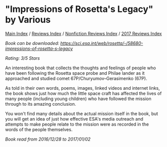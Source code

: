 # "Impressions of Rosetta's Legacy" by Various

[Main Index](../../../README.md) / [Reviews Index](../../README.md) / [Nonfiction Reviews Index](../README.md) / [2017 Reviews Index](README.md)

*Book can be downloaded: <https://sci.esa.int/web/rosetta/-/58680-impressions-of-rosetta-s-legacy>*

*Rating: 3/5 Stars*

An interesting book that collects the thoughts and feelings of people who have been following the Rosetta space probe and Philae lander as it approached and studied comet 67P/Churyumov–Gerasimenko (67P).

As told in their own words, poems, images, linked videos and internet links, the book shows just how much the little space craft has affected the lives of many people (including young children) who have followed the mission through to its amazing conclusion.

You won't find many details about the actual mission itself in the book, but you will get an idea of just how effective ESA's media outreach and attempts to make people relate to the mission were as recorded in the words of the people themselves.

*Book read from 2016/12/28 to 2017/01/02*
